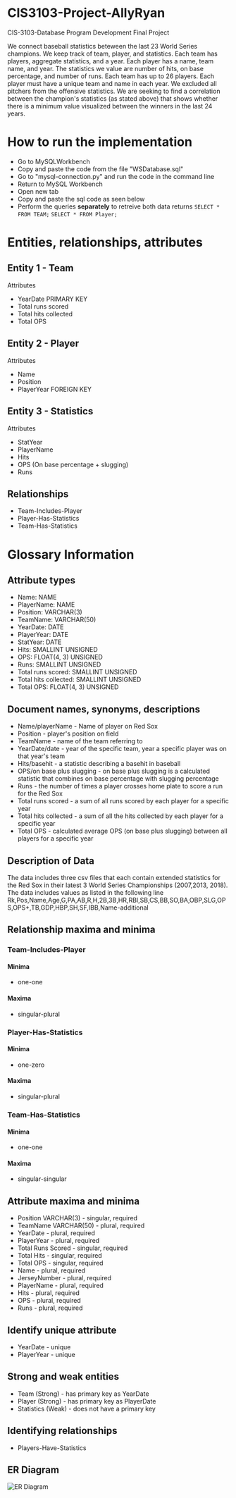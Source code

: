 # CIS3103-Project-AllyRyan
CIS-3103-Database Program Development Final Project 

We connect baseball statistics beteween the last 23 World Series champions. We keep track of team, player, and statistics. Each team has players, aggregate statistics, and a year. Each player has a name, team name, and year. The statistics we value are number of hits, on base percentage, and number of runs. Each team has up to 26 players. Each player must have a unique team and name in each year. We excluded all pitchers from the offensive statistics. We are seeking to find a correlation between the champion's statistics (as stated above) that shows whether there is a minimum value visualized between the winners in the last 24 years. 

# How to run the implementation
- Go to MySQLWorkbench
- Copy and paste the code from the file "WSDatabase.sql"
- Go to "mysql-connection.py" and run the code in the command line
- Return to MySQL Workbench
- Open new tab
- Copy and paste the sql code as seen below
- Perform the queries **separately** to retreive both data returns
`SELECT * FROM TEAM;`
`SELECT * FROM Player;`




# Entities, relationships, attributes
## Entity 1 - Team
Attributes 
- YearDate PRIMARY KEY
- Total runs scored 
- Total hits collected 
- Total OPS 

## Entity 2 - Player
Attributes
- Name
- Position
- PlayerYear FOREIGN KEY

## Entity 3 - Statistics
Attributes
- StatYear
- PlayerName
- Hits
- OPS (On base percentage + slugging)
- Runs

## Relationships
- Team-Includes-Player
- Player-Has-Statistics
- Team-Has-Statistics

# Glossary Information
## Attribute types
- Name: NAME
- PlayerName: NAME
- Position: VARCHAR(3)
- TeamName: VARCHAR(50)
- YearDate: DATE
- PlayerYear: DATE
- StatYear: DATE
- Hits: SMALLINT UNSIGNED
- OPS: FLOAT(4, 3) UNSIGNED
- Runs: SMALLINT UNSIGNED
- Total runs scored: SMALLINT UNSIGNED
- Total hits collected: SMALLINT UNSIGNED
- Total OPS: FLOAT(4, 3) UNSIGNED


## Document names, synonyms, descriptions
- Name/playerName - Name of player on Red Sox
- Position - player's position on field
- TeamName - name of the team referring to
- YearDate/date - year of the specific team, year a specific player was on that year's team
- Hits/basehit - a statistic describing a basehit in baseball
- OPS/on base plus slugging - on base plus slugging is a calculated statistic that combines on base percentage with slugging percentage
- Runs - the number of times a player crosses home plate to score a run for the Red Sox
- Total runs scored - a sum of all runs scored by each player for a specific year
- Total hits collected - a sum of all the hits collected by each player for a specific year
- Total OPS - calculated average OPS (on base plus slugging) between all players for a specific year

## Description of Data
The data includes three csv files that each contain extended statistics for the Red Sox in their latest 3 World Series Championships (2007,2013, 2018). The data includes values as listed in the following line
    Rk,Pos,Name,Age,G,PA,AB,R,H,2B,3B,HR,RBI,SB,CS,BB,SO,BA,OBP,SLG,OPS,OPS+,TB,GDP,HBP,SH,SF,IBB,Name-additional


## Relationship maxima and minima
### Team-Includes-Player
#### Minima
- one-one
#### Maxima
- singular-plural
### Player-Has-Statistics
#### Minima
- one-zero
#### Maxima
- singular-plural
### Team-Has-Statistics
#### Minima
- one-one
#### Maxima
- singular-singular



## Attribute maxima and minima
- Position VARCHAR(3) - singular, required
- TeamName VARCHAR(50) - plural, required
- YearDate - plural, required
- PlayerYear - plural, required
- Total Runs Scored - singular, required
- Total Hits - singular, required
- Total OPS - singular, required
- Name - plural, required
- JerseyNumber - plural, required
- PlayerName - plural, required
- Hits - plural, required
- OPS - plural, required
- Runs - plural, required


## Identify unique attribute
- YearDate - unique 
- PlayerYear - unique

## Strong and weak entities
- Team (Strong) - has primary key as YearDate
- Player (Strong) - has primary key as PlayerDate
- Statistics (Weak) - does not have a primary key

## Identifying relationships
- Players-Have-Statistics

## ER Diagram
![ER Diagram](ERDiagram.jpeg)

